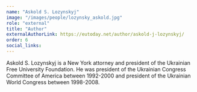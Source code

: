 ```yaml
---
name: "Askold S. Lozynskyj"
image: "/images/people/lozynsky_askold.jpg"
role: "external"
title: "Author"
externalAuthorLink: https://eutoday.net/author/askold-j-lozynskyj/
order: 6
social_links:
---
```

Askold S. Lozynskyj is a New York attorney and president of the Ukrainian Free University Foundation. He was president of the Ukrainian Congress Committee of America between 1992-2000 and president of the Ukrainian World Congress between 1998-2008.